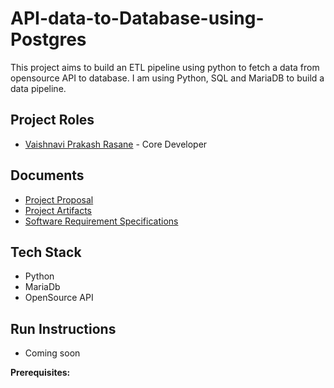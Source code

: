 # API-data-to-Database-using-Postgres
This project aims to build an ETL pipeline using python to fetch a data from opensource API to database. I am using Python, SQL and MariaDB to build a data pipeline.

## Project Roles
* [Vaishnavi Prakash Rasane](https://vaishnavirasane.github.io/Vaishnavi-Rasane/) - Core Developer

## Documents
* [Project Proposal]()
* [Project Artifacts]()
* [Software Requirement Specifications]()

## Tech Stack 
* Python
* MariaDb
* OpenSource API

## Run Instructions
* Coming soon

**Prerequisites:**
